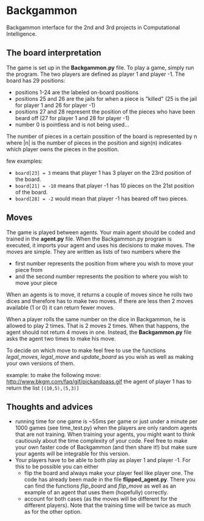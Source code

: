 # Backgammon
Backgammon interface for the 2nd and 3rd projects in Computational Intelligence.

## The board interpretation
The game is set up in the **Backgammon.py** file. To play a game, simply run the program.
The two players are defined as player 1 and player -1.
The board has 29 positions:
- positions 1-24 are the labeled on-board positions
- positions 25 and 26 are the jails for when a piece is "killed" (25 is the jail for player 1 and 26 for player -1)
- positions 27 and 28 represent the position of the pieces who have been beard off (27 for player 1 and 28 for player -1)
- number 0 is pointless and is not being used...

The number of pieces in a certain possition of the board is represented by n where |n| is the number of pieces in the 
position and sign(n) indicates which player owns the pieces in the position. 

few examples:
- `board[23] = 3` means that player 1 has 3 player on the 23rd position of the board.
- `board[21] = -10` means that player -1 has 10 pieces on the 21st position of the board.
- `board[28] = -2` would mean that player -1 has beared off two pieces.

## Moves
The game is played between agents. Your main agent should be coded and trained in the **agent.py** file.
When the Backgammon.py program is executed, it imports your agent and uses his decisions to make moves.
The moves are simple. They are written as lists of two numbers where the 
- first number represents the position from where you wish to move your piece from 
- and the second number represents the position to where you wish to move your piece

When an agents is to move, it returns a couple of moves since he rolls two dices and therefore has to make two moves.
If there are less then 2 moves available (1 or 0) it can return fewer moves.

When a player rolls the same number on the dice in Backgammon, he is allowed to play 2 times. That is 2 moves 2 times.
When that happens, the agent should not return 4 moves in one. Instead, the **Backgammon.py** file asks the agent two times to make his move. 

To decide on which move to make feel free to use the functions *legal_moves*, *legal_move* and *update_board* as you wish as well as making your own versions of them.

example:
to make the following move: http://www.bkgm.com/faq/gif/pickandpass.gif
the agent of player 1 has to return the list ```[(10,5),(5,3)] ```

## Thoughts and advices
- running time for one game is ~55ms per game or just under a minute per 1000 games (see time_test.py) when the players are only random agents that are not training. When training your agents, you might want to think cautiously about the time complexity of your code. Feel free to make your own faster code of Backgammon (and then share it!) but make sure your agents will be integrable for this version.
- Your players have to be able to both play as player 1 and player -1. For this to be possible you can either 
  - flip the board and always make your player feel like player one. The code has already been made in the file **flipped_agent.py**.  There you can find the functions *flip_board* and *flip_move* as well as an example of an agent that uses them (hopefully) correctly.
  - account for both cases (as the moves will be different for the different players). Note that the training time will be twice as much as for the other option.
